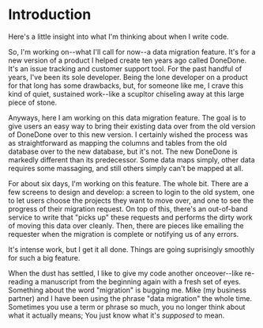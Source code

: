# Introduction

Here's a little insight into what I'm thinking about when I write code.

So, I'm working on--what I'll call for now--a data migration feature. It's for a new version of a product I helped create ten years ago called DoneDone. It's an issue tracking and customer support tool. For the past handful of years, I've been its sole developer. Being the lone developer on a product for that long has some drawbacks, but, for someone like me, I crave this kind of quiet, sustained work--like a scupltor chiseling away at this large piece of stone.

Anyways, here I am working on this data migration feature. The goal is to give users an easy way to bring their existing data over from the old version of DoneDone over to this new version. I certainly wished the process was as straightforward as mapping the columns and tables from the old database over to the new database, but it's not. The new DoneDone is markedly different than its predecessor. Some data maps simply, other data requires some massaging, and still others simply can't be mapped at all.

For about six days, I'm working on this feature. The whole bit. There are a few screens to design and develop: a screen to login to the old system, one to let users choose the projects they want to move over, and one to see the progress of their migration request. On top of this, there's an out-of-band service to write that "picks up" these requests and performs the dirty work of moving this data over cleanly.  Then, there are pieces like emailing the requester when the migration is complete or notifying us of any errors.

It's intense work, but I get it all done. Things are going suprisingly smoothly for such a big feature.

When the dust has settled, I like to give my code another onceover--like re-reading a manuscript from the beginning again with a fresh set of eyes. Something about the word "migration" is bugging me. Mike (my business partner) and I have been using the phrase "data migration" the whole time. Sometimes you use a term or phrase so much, you no longer think about what it actually means; You just know what it's _supposed_ to mean.







